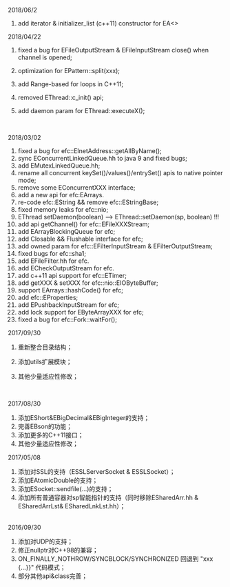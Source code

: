 2018/06/2

1. add iterator & initializer_list (c++11) constructor for EA<>



2018/04/22

1. fixed a bug for EFileOutputStream & EFileInputStream close() when channel is opened;

2. optimization for EPattern::split(xxx);

3. add Range-based for loops in C++11;

4. removed EThread::c_init() api;

5. add daemon param for EThread::executeX();

   ​

2018/03/02

1. fixed a bug for efc::EInetAddress::getAllByName();
2. sync EConcurrentLinkedQueue.hh to java 9 and fixed bugs;
3. add EMutexLinkedQueue.hh;
4. rename all concurrent keySet()/values()/entrySet() apis to native pointer mode;
5. remove some EConcurrentXXX interface;
6. add a new api for efc:EArrays.
7. re-code efc::EString && remove efc::EStringBase;
8. fixed memory leaks for efc::nio;
9. EThread setDaemon(boolean) --> EThread::setDaemon(sp<EThread>, boolean) !!!
10. add api getChannel() for efc::EFileXXXStream;
11. add EArrayBlockingQueue for efc;
12. add Closable && Flushable interface for efc;
13. add owned param for efc::EFilterInputStream & EFilterOutputStream;
14. fixed bugs for efc::sha1;
15. add EFileFilter.hh for efc.
16. add ECheckOutputStream for efc.
17. add c++11 api support for efc::ETimer;
18. add getXXX & setXXX for efc::nio::EIOByteBuffer;
19. support EArrays::hashCode() for efc;
20. add efc::EProperties;
21. add EPushbackInputStream for efc;
22. add lock support for EByteArrayXXX for efc;
23. fixed a bug for efc::Fork::waitFor();



2017/09/30

1. 重新整合目录结构；
2. 添加utils扩展模块；
3. 其他少量适应性修改；

   ​

2017/08/30

1. 添加EShort&EBigDecimal&EBigInteger的支持；
2. 完善EBson的功能；
3. 添加更多的C++11接口；
4. 其他少量适应性修改；
   ​


2017/05/08

1. 添加对SSL的支持（ESSLServerSocket & ESSLSocket）；  
2. 添加EAtomicDouble的支持；  
3. 添加ESocket::sendfile(...)的支持；  
4. 添加所有普通容器对sp<x>智能指针的支持（同时移除ESharedArr.hh & ESharedArrLst& ESharedLnkLst.hh）；  
   ​


2016/09/30  

1. 添加对UDP的支持；  
2. 修正nullptr对C++98的兼容；  
3. ON_FINALLY_NOTHROW/SYNCBLOCK/SYNCHRONIZED 回退到 "xxx {...}}" 代码模式；  
4. 部分其他api&class完善；